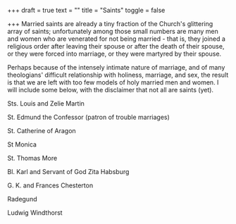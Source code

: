 +++
draft = true
text = ""
title = "Saints"
toggle = false

+++
Married saints are already a tiny fraction of the Church's glittering array of saints; unfortunately among those small numbers are many men and women who are venerated for not being married - that is, they joined a religious order after leaving their spouse or after the death of their spouse, or they were forced into marriage, or they were martyred by their spouse.

Perhaps because of the intensely intimate nature of marriage, and of many theologians' difficult relationship with holiness, marriage, and sex, the result is that we are left with too few models of holy married men and women. I will include some below, with the disclaimer that not all are saints (yet).

Sts. Louis and Zelie Martin

St. Edmund the Confessor (patron of trouble marriages)

St. Catherine of Aragon

St Monica

St. Thomas More

Bl. Karl and Servant of God Zita Habsburg

G. K. and Frances Chesterton

Radegund

Ludwig Windthorst